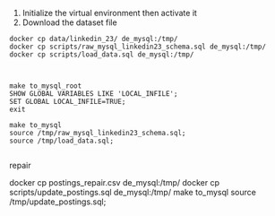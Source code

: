 1. Initialize the virtual environment then activate it
2. Download the dataset file


```
docker cp data/linkedin_23/ de_mysql:/tmp/
docker cp scripts/raw_mysql_linkedin23_schema.sql de_mysql:/tmp/
docker cp scripts/load_data.sql de_mysql:/tmp/



make to_mysql_root
SHOW GLOBAL VARIABLES LIKE 'LOCAL_INFILE';
SET GLOBAL LOCAL_INFILE=TRUE;
exit
```

```
make to_mysql
source /tmp/raw_mysql_linkedin23_schema.sql;
source /tmp/load_data.sql;

```

```sql


```



repair


docker cp postings_repair.csv de_mysql:/tmp/
docker cp scripts/update_postings.sql de_mysql:/tmp/
make to_mysql
source /tmp/update_postings.sql;
